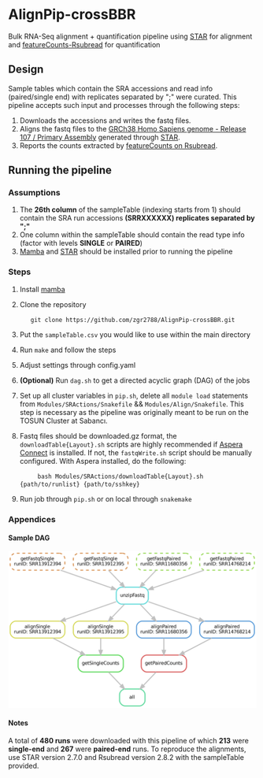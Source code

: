 # AlignPip-crossBBR
Bulk RNA-Seq alignment + quantification pipeline using [STAR](https://github.com/alexdobin/STAR) for alignment and [featureCounts-Rsubread](https://bioconductor.org/packages/release/bioc/html/Rsubread.html) for quantification

## Design
Sample tables which contain the SRA accessions and read info (paired/single end) with replicates separated by ";" were curated. This pipeline accepts such input and processes through the following steps:
	

 1. Downloads the accessions and writes the fastq files.
 2. Aligns the fastq files to the [GRCh38 Homo Sapiens genome - Release 107 / Primary Assembly](http://ftp.ensembl.org/pub/release-107/fasta/homo_sapiens/) generated through [STAR](https://github.com/alexdobin/STAR).
 3.  Reports the counts extracted by [featureCounts on Rsubread](https://bioconductor.org/packages/release/bioc/html/Rsubread.html).

## Running the pipeline
### Assumptions
1. The **26th column** of the sampleTable (indexing starts from 1) should contain the SRA run accessions **(SRRXXXXXX) replicates separated by ";"**
2. One column within the sampleTable should contain the read type info (factor with levels **SINGLE** or **PAIRED**)
3. [Mamba](https://github.com/mamba-org/mamba) and [STAR](https://github.com/alexdobin/STAR) should be installed prior to running the pipeline

 ### Steps
 1. Install [mamba](https://github.com/mamba-org/mamba)
 2.  Clone the repository
 
			git clone https://github.com/zgr2788/AlignPip-crossBBR.git
4. Put the `sampleTable.csv` you would like to use within the main directory
5. Run `make` and follow the steps
6. Adjust settings through config.yaml
7. **(Optional)** Run `dag.sh` to get a directed acyclic graph (DAG) of the jobs
8. Set up all cluster variables in `pip.sh`, delete all `module load` statements from `Modules/SRActions/Snakefile` && `Modules/Align/Snakefile`. This step is necessary as the pipeline was originally meant to be run on the TOSUN Cluster at Sabancı.
9. Fastq files should be downloaded.gz format, the `downloadTable{Layout}.sh` scripts are highly recommended if [Aspera Connect](https://www.biostars.org/p/9528910/) is installed. If not, the `fastqWrite.sh` script should be manually configured. With Aspera installed, do the following:
		
			bash Modules/SRActions/downloadTable{Layout}.sh {path/to/runlist} {path/to/sshkey}
10. Run job through `pip.sh` or on local through `snakemake` 

### Appendices
#### Sample DAG
<img src="https://github.com/zgr2788/AlignPip-crossBBR/blob/main/dag_minimal.png"/> 

#### Notes 
A total of **480 runs** were downloaded with this pipeline of which **213** were **single-end** and **267** were **paired-end** runs. To reproduce the alignments, use STAR version 2.7.0 and Rsubread version 2.8.2 with the sampleTable provided.
